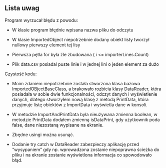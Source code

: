 ## Lista uwag

Program wyrzucał błędu z powodu: 

* W klasie program błędnie wpisana nazwa pliku do odczytu 

* W klasie ImportedObject niepotrzebnie dodany obiekt listy tworzył nullowy pierwszy element tej lisy 

* Pierwsza pętla for była źle zbudowana ( i <= importerLines.Count) 

* Plik data.csv posiadal puste linie i w jednej lini o jeden element za dużo 

Czystość kodu: 

* Moim zdaniem niepotrzebnie została stworzona klasa bazowa ImportedOBjectBaseClass, a brakowało rozbicia klasy DataReader, która posiadała w sobie dwie funkcjonalności, odczyt danych i wyświetlenie danych, dlatego stworzyłem nową klasę z metodą PrintData, która przyjmuje listę obiektów z ImportData i wyświetla dane w konsoli. 

* W metodzie ImportAndPrintData była nieużywana zmienna boolean, w metodzie PrintData dodałem zmienną isDataPrint, gdy użytkownik poda false, dane niezostaną wypisane na ekranie. 

* Zbędne usingi można usunąć. 

* Dodanie try catch w DataReader zabezpieczy aplikację przed “wysypaniem” gdy np. wprowadzona zostanie niepoprawna ścieżka do pliku i na ekranie zostanie wyświetlona informacja co spowodowało błąd.  
